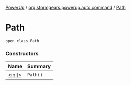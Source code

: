 [PowerUp](../../index.md) / [org.stormgears.powerup.auto.command](../index.md) / [Path](./index.md)

# Path

`open class Path`

### Constructors

| Name | Summary |
|---|---|
| [&lt;init&gt;](-init-.md) | `Path()` |
